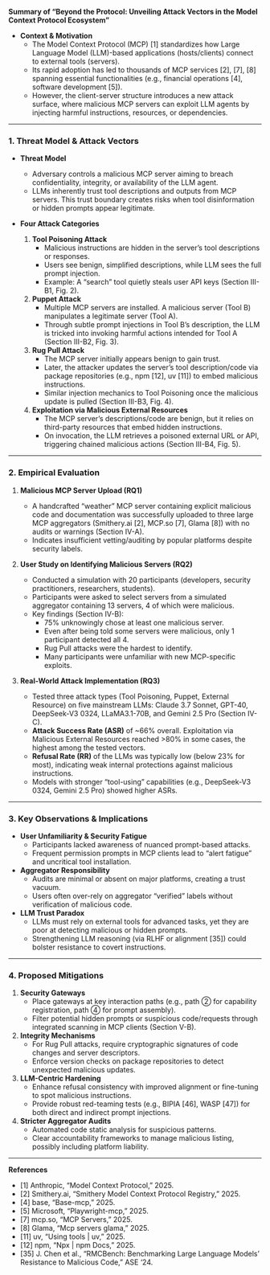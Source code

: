 **Summary of “Beyond the Protocol: Unveiling Attack Vectors in the Model Context Protocol Ecosystem”**

- **Context & Motivation**  
  - The Model Context Protocol (MCP) [1] standardizes how Large Language Model (LLM)-based applications (hosts/clients) connect to external tools (servers).  
  - Its rapid adoption has led to thousands of MCP services [2], [7], [8] spanning essential functionalities (e.g., financial operations [4], software development [5]).  
  - However, the client-server structure introduces a new attack surface, where malicious MCP servers can exploit LLM agents by injecting harmful instructions, resources, or dependencies.

---

### 1. Threat Model & Attack Vectors

- **Threat Model**  
  - Adversary controls a malicious MCP server aiming to breach confidentiality, integrity, or availability of the LLM agent.  
  - LLMs inherently trust tool descriptions and outputs from MCP servers. This trust boundary creates risks when tool disinformation or hidden prompts appear legitimate.

- **Four Attack Categories**  
  1. **Tool Poisoning Attack**  
     - Malicious instructions are hidden in the server’s tool descriptions or responses.  
     - Users see benign, simplified descriptions, while LLM sees the full prompt injection.  
     - Example: A “search” tool quietly steals user API keys (Section III-B1, Fig. 2).
  2. **Puppet Attack**  
     - Multiple MCP servers are installed. A malicious server (Tool B) manipulates a legitimate server (Tool A).  
     - Through subtle prompt injections in Tool B’s description, the LLM is tricked into invoking harmful actions intended for Tool A (Section III-B2, Fig. 3).
  3. **Rug Pull Attack**  
     - The MCP server initially appears benign to gain trust.  
     - Later, the attacker updates the server’s tool description/code via package repositories (e.g., npm [12], uv [11]) to embed malicious instructions.  
     - Similar injection mechanics to Tool Poisoning once the malicious update is pulled (Section III-B3, Fig. 4).
  4. **Exploitation via Malicious External Resources**  
     - The MCP server’s descriptions/code are benign, but it relies on third-party resources that embed hidden instructions.  
     - On invocation, the LLM retrieves a poisoned external URL or API, triggering chained malicious actions (Section III-B4, Fig. 5).

---

### 2. Empirical Evaluation

1. **Malicious MCP Server Upload (RQ1)**  
   - A handcrafted “weather” MCP server containing explicit malicious code and documentation was successfully uploaded to three large MCP aggregators (Smithery.ai [2], MCP.so [7], Glama [8]) with no audits or warnings (Section IV-A).  
   - Indicates insufficient vetting/auditing by popular platforms despite security labels.

2. **User Study on Identifying Malicious Servers (RQ2)**  
   - Conducted a simulation with 20 participants (developers, security practitioners, researchers, students).  
   - Participants were asked to select servers from a simulated aggregator containing 13 servers, 4 of which were malicious.  
   - Key findings (Section IV-B):  
     - 75% unknowingly chose at least one malicious server.  
     - Even after being told some servers were malicious, only 1 participant detected all 4.  
     - Rug Pull attacks were the hardest to identify.  
     - Many participants were unfamiliar with new MCP-specific exploits.

3. **Real-World Attack Implementation (RQ3)**  
   - Tested three attack types (Tool Poisoning, Puppet, External Resource) on five mainstream LLMs: Claude 3.7 Sonnet, GPT-40, DeepSeek-V3 0324, LLaMA3.1-70B, and Gemini 2.5 Pro (Section IV-C).  
   - **Attack Success Rate (ASR)** of ~66% overall. Exploitation via Malicious External Resources reached >80% in some cases, the highest among the tested vectors.  
   - **Refusal Rate (RR)** of the LLMs was typically low (below 23% for most), indicating weak internal protections against malicious instructions.  
   - Models with stronger “tool-using” capabilities (e.g., DeepSeek-V3 0324, Gemini 2.5 Pro) showed higher ASRs.

---

### 3. Key Observations & Implications

- **User Unfamiliarity & Security Fatigue**  
  - Participants lacked awareness of nuanced prompt-based attacks.  
  - Frequent permission prompts in MCP clients lead to “alert fatigue” and uncritical tool installation.  
- **Aggregator Responsibility**  
  - Audits are minimal or absent on major platforms, creating a trust vacuum.  
  - Users often over-rely on aggregator “verified” labels without verification of malicious code.  
- **LLM Trust Paradox**  
  - LLMs must rely on external tools for advanced tasks, yet they are poor at detecting malicious or hidden prompts.  
  - Strengthening LLM reasoning (via RLHF or alignment [35]) could bolster resistance to covert instructions.

---

### 4. Proposed Mitigations

1. **Security Gateways**  
   - Place gateways at key interaction paths (e.g., path ② for capability registration, path ④ for prompt assembly).  
   - Filter potential hidden prompts or suspicious code/requests through integrated scanning in MCP clients (Section V-B).
2. **Integrity Mechanisms**  
   - For Rug Pull attacks, require cryptographic signatures of code changes and server descriptors.  
   - Enforce version checks on package repositories to detect unexpected malicious updates.
3. **LLM-Centric Hardening**  
   - Enhance refusal consistency with improved alignment or fine-tuning to spot malicious instructions.  
   - Provide robust red-teaming tests (e.g., BIPIA [46], WASP [47]) for both direct and indirect prompt injections.
4. **Stricter Aggregator Audits**  
   - Automated code static analysis for suspicious patterns.  
   - Clear accountability frameworks to manage malicious listing, possibly including platform liability.

---

**References**  
- [1] Anthropic, “Model Context Protocol,” 2025.  
- [2] Smithery.ai, “Smithery Model Context Protocol Registry,” 2025.  
- [4] base, “Base-mcp,” 2025.  
- [5] Microsoft, “Playwright-mcp,” 2025.  
- [7] mcp.so, “MCP Servers,” 2025.  
- [8] Glama, “Mcp servers glama,” 2025.  
- [11] uv, “Using tools | uv,” 2025.  
- [12] npm, “Npx | npm Docs,” 2025.  
- [35] J. Chen et al., “RMCBench: Benchmarking Large Language Models’ Resistance to Malicious Code,” ASE ‘24.